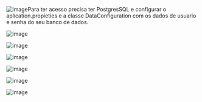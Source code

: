 ![image](https://github.com/user-attachments/assets/2ff983c3-5d81-459d-bae6-e834aadca6ea)Para ter acesso precisa ter PostgresSQL
e configurar o aplication.propieties e a classe DataConfiguration
com os dados de usuario e senha do seu banco de dados.

![image](https://github.com/user-attachments/assets/681fd0f7-b5c8-4c33-9a6b-b5a1bbe2d6d3)

![image](https://github.com/user-attachments/assets/8a08abb3-4521-42f1-ae3d-89f267b6faeb)

![image](https://github.com/user-attachments/assets/b2f6df1f-151a-4d8a-81a4-b02515ec0920)

![image](https://github.com/user-attachments/assets/d0d7ed97-0ecf-48b5-b998-243d2a38da84)

![image](https://github.com/user-attachments/assets/32127d8f-eeec-4dc2-b84e-cdac263cc412)

![image](https://github.com/user-attachments/assets/010af909-74fa-4222-9bb8-f1c778d572fb)
